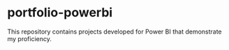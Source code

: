 # portfolio-powerbi
This repository contains projects developed for Power BI that demonstrate my proficiency. 
